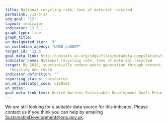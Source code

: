 ```yaml
---
title: National recycling rate, tons of material recycled
permalink: /12-5-1/
sdg_goal: '12'
layout: indicator
indicator: 12.5.1
graph_type: line
graph_title:
un_designated_tier: '3'
un_custodian_agency: "UNSD,\nUNEP"
target_id: '12.5'
goal_meta_link: http://unstats.un.org/sdgs/files/metadata-compilation/Metadata-Goal-12.pdf
indicator_name: National recycling rate, tons of material recycled
target: By 2030, substantially reduce waste generation through prevention, reduction,
  recycling and reuse
indicator_definition: ''
reporting_status: notstarted
un_sd_indicator_code: C120501
un_notes:
goal_meta_link_text: United Nations Sustainable Development Goals Metadata (pdf 782kB)
---
```


We are still looking for a suitable data source for this indicator. Please contact us if you think you can help by emailing <a href="mailto:SustainableDevelopment@ons.gov.uk">SustainableDevelopment@ons.gov.uk</a>.


